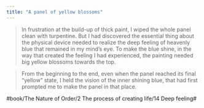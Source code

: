 ```yaml
---
title: "A panel of yellow blossoms"
---
```


> In frustration at the build-up of thick paint, I wiped the whole panel clean with turpentine. But I had discovered the essential thing about the physical device needed to realize the deep feeling of heavenly blue that remained in my mind’s eye. To make the blue shine, in the way that created the feeling I had experienced, the painting needed big yellow blossoms towards the top.  

> From the beginning to the end, even when the panel reached its final “yellow” state, I held the vision of the inner shining blue, that had first prompted me to make the panel in that place.  

#book/The Nature of Order/2 The process of creating life/14 Deep feeling#